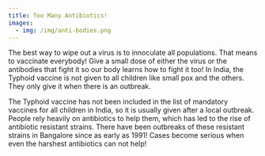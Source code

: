 ```yaml
---
title: Too Many Antibiotics!
images:
  - img: /img/anti-bodies.png
---
```

The best way to wipe out a virus is to innoculate all populations. That means to vaccinate everybody! Give a small dose of either the virus or the antibodies that fight it so our body learns how to fight it too! In India, the Typhoid vaccine is not given to all children like small pox and the others. They only give it when there is an outbreak. 

The Typhoid vaccine has not been included in the list of mandatory vaccines for all children in India, so it is usually given after a local outbreak. People rely heavily on antibiotics to help them, which has led to the rise of antibiotic resistant strains. There  have been outbreaks of these resistant strains in Bangalore since as early as 1991! Cases become serious when even the harshest antibiotics can not help!